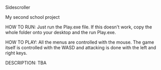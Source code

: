 Sidescroller

My second school project

HOW TO RUN: Just run the Play.exe file. If this doesn't work, copy the whole folder onto your desktop and the run Play.exe.

HOW TO PLAY: All the menus are controlled with the mouse. The game itself is controlled with the WASD and attacking is done with the left and right keys.

DESCRIPTION: TBA
